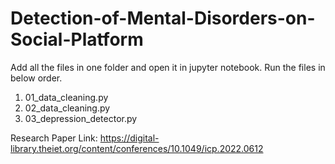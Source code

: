 # Detection-of-Mental-Disorders-on-Social-Platform

Add all the files in one folder and open it in jupyter notebook. Run the files in below order.
1) 01_data_cleaning.py
2) 02_data_cleaning.py
3) 03_depression_detector.py

Research Paper Link: https://digital-library.theiet.org/content/conferences/10.1049/icp.2022.0612

